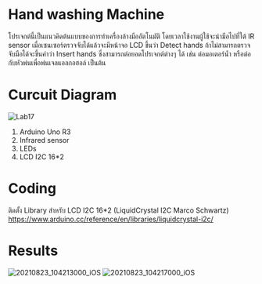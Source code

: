 # Hand washing Machine 
  โปรเจกต์นี้เป็นแนวคิดต้นแบบของการทำเครื่องล้างมืออัตโนมัติ โดยเวลาใช้งานผู้ใช้จะนำมือไปที่ใต้ IR sensor เมื่อเซนเซอร์ตรวจจับได้แล้วจะมีหน้าจอ LCD ขึ้นว่า Detect hands ถ้าไม่สามารถตรวจจับมือได้จะขึ้นคำว่า Insert hands
  ซึ่งสามารถต่อยอดโปรเจกต์ต่างๆ ได้ เช่น ต่อมอเตอร์น้ำ หรือต่อกับหัวพ่นเพื่อพ่นเจลแอลกอฮอล์ เป็นต้น
# Curcuit Diagram
![Lab17](https://user-images.githubusercontent.com/91018933/140504011-22119bce-b9c2-44ff-aa9a-fe8d060c0346.jpg)
  1. Arduino Uno R3
  2. Infrared sensor
  3. LEDs
  4. LCD I2C 16*2
 
 # Coding
  ติดตั้ง Library สำหรับ LCD I2C 16*2 (LiquidCrystal I2C Marco Schwartz)
  https://www.arduino.cc/reference/en/libraries/liquidcrystal-i2c/
  
 # Results
![20210823_104213000_iOS](https://user-images.githubusercontent.com/91018933/140504259-4f3a2937-4af5-4a87-b72f-fb2dfa0109ef.png)
![20210823_104217000_iOS](https://user-images.githubusercontent.com/91018933/140504267-f8ccb320-fd41-491a-8920-adc14e44059b.png)
